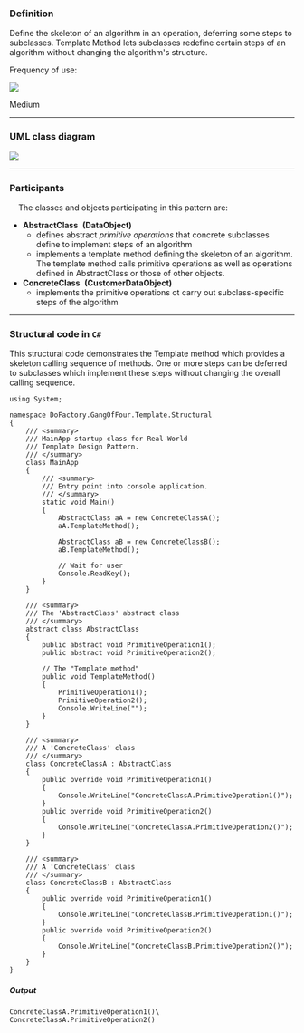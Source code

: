 ### Definition

Define the skeleton of an algorithm in an operation, deferring some steps to subclasses. Template Method lets subclasses redefine certain steps of an algorithm without changing the algorithm's structure.

Frequency of use:

![](https://www.dofactory.com/images/use_medium.gif)

Medium

* * * * *

### UML class diagram

![](https://www.dofactory.com/images/diagrams/net/template.gif)

* * * * *

### Participants

    The classes and objects participating in this pattern are:

-   **AbstractClass**  **(DataObject)**
    -   defines abstract *primitive operations* that concrete subclasses define to implement steps of an algorithm
    -   implements a template method defining the skeleton of an algorithm. The template method calls primitive operations as well as operations defined in AbstractClass or those of other objects.
-   **ConcreteClass**  **(CustomerDataObject)**
    -   implements the primitive operations ot carry out subclass-specific steps of the algorithm

* * * * *

### Structural code in `C#`

This structural code demonstrates the Template method which provides a skeleton calling sequence of methods. One or more steps can be deferred to subclasses which implement these steps without changing the overall calling sequence.

    using System;
    
    namespace DoFactory.GangOfFour.Template.Structural
    {
        /// <summary>
        /// MainApp startup class for Real-World 
        /// Template Design Pattern.
        /// </summary>
        class MainApp
        {
            /// <summary>
            /// Entry point into console application.
            /// </summary>
            static void Main()
            {
                AbstractClass aA = new ConcreteClassA();
                aA.TemplateMethod();
    
                AbstractClass aB = new ConcreteClassB();
                aB.TemplateMethod();
    
                // Wait for user
                Console.ReadKey();
            }
        }
    
        /// <summary>
        /// The 'AbstractClass' abstract class
        /// </summary>
        abstract class AbstractClass
        {
            public abstract void PrimitiveOperation1();
            public abstract void PrimitiveOperation2();
    
            // The "Template method"
            public void TemplateMethod()
            {
                PrimitiveOperation1();
                PrimitiveOperation2();
                Console.WriteLine("");
            }
        }
    
        /// <summary>
        /// A 'ConcreteClass' class
        /// </summary>
        class ConcreteClassA : AbstractClass
        {
            public override void PrimitiveOperation1()
            {
                Console.WriteLine("ConcreteClassA.PrimitiveOperation1()");
            }
            public override void PrimitiveOperation2()
            {
                Console.WriteLine("ConcreteClassA.PrimitiveOperation2()");
            }
        }
    
        /// <summary>
        /// A 'ConcreteClass' class
        /// </summary>
        class ConcreteClassB : AbstractClass
        {
            public override void PrimitiveOperation1()
            {
                Console.WriteLine("ConcreteClassB.PrimitiveOperation1()");
            }
            public override void PrimitiveOperation2()
            {
                Console.WriteLine("ConcreteClassB.PrimitiveOperation2()");
            }
        }
    }

##### Output

    ConcreteClassA.PrimitiveOperation1()\
    ConcreteClassA.PrimitiveOperation2()